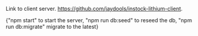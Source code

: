 Link to client server. https://github.com/jaydools/instock-lithium-client.

{"npm start" to start the server, "npm run db:seed" to reseed the db, "npm run db:migrate" migrate
to the latest}
